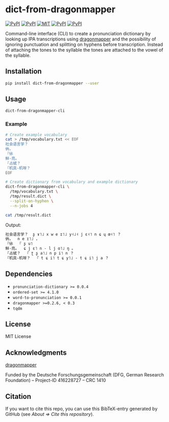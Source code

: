 # dict-from-dragonmapper

[![PyPI](https://img.shields.io/pypi/v/dict-from-dragonmapper.svg)](https://pypi.python.org/pypi/dict-from-dragonmapper)
[![PyPI](https://img.shields.io/pypi/pyversions/dict-from-dragonmapper.svg)](https://pypi.python.org/pypi/dict-from-dragonmapper)
[![MIT](https://img.shields.io/github/license/stefantaubert/dict-from-dragonmapper.svg)](https://github.com/stefantaubert/dict-from-dragonmapper/blob/master/LICENSE)
[![PyPI](https://img.shields.io/pypi/wheel/dict-from-dragonmapper.svg)](https://pypi.python.org/pypi/dict-from-dragonmapper)
[![PyPI](https://img.shields.io/pypi/implementation/dict-from-dragonmapper.svg)](https://pypi.python.org/pypi/dict-from-dragonmapper)

Command-line interface (CLI) to create a pronunciation dictionary by looking up IPA transcriptions using [dragonmapper](https://github.com/tsroten/dragonmapper) and the possibility of ignoring punctuation and splitting on hyphens before transcription.
Instead of attaching the tones to the syllable the tones are attached to the vowel of the syllable.

## Installation

```sh
pip install dict-from-dragonmapper --user
```

## Usage

```sh
dict-from-dragonmapper-cli
```

### Example

```sh
# Create example vocabulary
cat > /tmp/vocabulary.txt << EOF
社会语言学？
㐻，
『㑐
鲜-亮。
『占斌？
『机具-机呀？
EOF

# Create dictionary from vocabulary and example dictionary
dict-from-dragonmapper-cli \
  /tmp/vocabulary.txt \
  /tmp/result.dict \
  --split-on-hyphen \
  --n-jobs 4

cat /tmp/result.dict
```

Output:

```txt
社会语言学？  ʂ ɤ˥˩ x w e ɪ˥˩ y˧˩˧ j ɛ˧˥ n ɕ ɥ œ˧˥ ？
㐻，  n e ɪ˥˩ ，
『㑐  『 ʂ u˥
鲜-亮。  ɕ j ɛ˥ n - l j ɑ˥˩ ŋ 。
『占斌？  『 ʈ ʂ a˥˩ n p i˥ n ？
『机具-机呀？  『 t ɕ i˥ t ɕ y˥˩ - t ɕ i˥ j a ？
```

## Dependencies

- `pronunciation-dictionary >= 0.0.4`
- `ordered-set >= 4.1.0`
- `word-to-pronunciation >= 0.0.1`
- `dragonmapper >=0.2.6, < 0.3`
- `tqdm`

## License

MIT License

## Acknowledgments

[dragonmapper](https://github.com/tsroten/dragonmapper)

Funded by the Deutsche Forschungsgemeinschaft (DFG, German Research Foundation) – Project-ID 416228727 – CRC 1410

## Citation

If you want to cite this repo, you can use this BibTeX-entry generated by GitHub (see *About => Cite this repository*).
